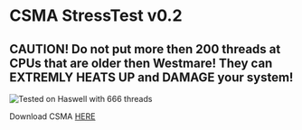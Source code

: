 # CSMA StressTest v0.2

## CAUTION! Do not put more then 200 threads at CPUs that are older then Westmare! They can EXTREMLY HEATS UP and DAMAGE your system!

![Tested on Haswell with 666 threads](http://i.imgur.com/Vs4myTg.jpg)

Download CSMA [HERE](https://github.com/nef0s/CSMA-StressTest/raw/master/CSMA%20v0.2.zip)
